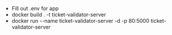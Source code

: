 * Fill out .env for app
* docker build . -t ticket-validator-server
* docker run --name ticket-validator-server -d -p 80:5000 ticket-validator-server
